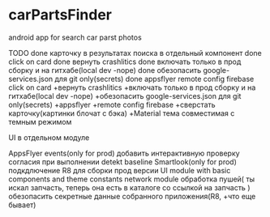 # carPartsFinder
android app for search car parst photos


TODO
done карточку в результатах поиска в отдельный компонент
done click on card
done вернуть crashlitics
done включать только в прод сборку и на гитхабе(local dev -nope)
done обезопасить google-services.json для git only(secrets)
done appsflyer
remote config firebase
click on card
+вернуть crashlitics
+включать только в прод сборку и на гитхабе(local dev -nope)
+обезопасить google-services.json для git only(secrets)
+appsflyer
+remote config firebase
+сверстать карточку(картинки блочат с бэка)
+Material тема совместимая с темным режимом



UI в отдельном модуле



AppsFlyer events(only for prod)
добавить интерактивную проверку согласия при выполнении detekt baseline
Smartlook(only for prod)
подкдлючение R8 для сборки прод версии
UI module with basic components and theme constants
network module
обработка пушей( ты искал запчасть, теперь она есть в каталоге со ссылкой на запчасть )
обезопасить секретные данные собранного приложения(R8, +что еще бывает)
